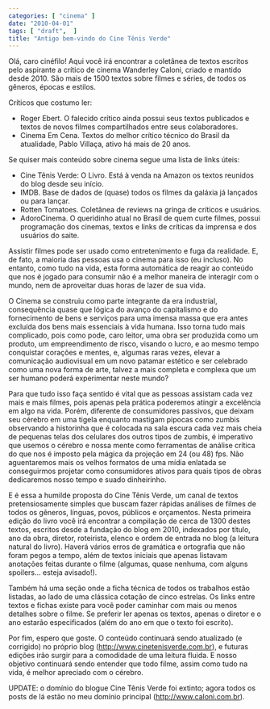 ```yaml
---
categories: [ "cinema" ]
date: "2010-04-01"
tags: [ "draft",  ]
title: "Antigo bem-vindo do Cine Tênis Verde"
---
```

Olá, caro cinéfilo! Aqui você irá encontrar a coletânea de textos
escritos pelo aspirante a crítico de cinema Wanderley Caloni, criado
e mantido desde 2010. São mais de 1500 textos sobre filmes e séries,
de todos os gêneros, épocas e estilos.

Críticos que costumo ler:

 - Roger Ebert. O falecido crítico ainda possui seus textos publicados
 e textos de novos filmes compartilhados entre seus colaboradores.
 - Cinema Em Cena. Textos do melhor crítico técnico do Brasil da
 atualidade, Pablo Villaça, ativo há mais de 20 anos.

Se quiser mais conteúdo sobre cinema segue uma lista de links úteis:

 - Cine Tênis Verde: O Livro. Está à venda na Amazon os textos reunidos
 do blog desde seu início.
 - IMDB. Base de dados de (quase) todos os filmes da galáxia já
 lançados ou para lançar.
 - Rotten Tomatoes. Coletânea de reviews na gringa de críticos e
 usuários.
 - AdoroCinema. O queridinho atual no Brasil de quem curte filmes, possui
 programação dos cinemas, textos e links de críticas da imprensa e
 dos usuários do saite.

Assistir filmes pode ser usado como entretenimento e fuga da realidade. E,
de fato, a maioria das pessoas usa o cinema para isso (eu incluso). No
entanto, como tudo na vida, esta forma automática de reagir ao conteúdo
que nos é jogado para consumir não é a melhor maneira de interagir
com o mundo, nem de aproveitar duas horas de lazer de sua vida.

O Cinema se construiu como parte integrante da era industrial,
consequência quase que lógica do avanço do capitalismo e do
fornecimento de bens e serviços para uma imensa massa que era antes
excluída dos bens mais essenciais à vida humana. Isso torna tudo mais
complicado, pois como pode, caro leitor, uma obra ser produzida como
um produto, um empreendimento de risco, visando o lucro, e ao mesmo
tempo conquistar corações e mentes, e, algumas raras vezes, elevar a
comunicação audiovisual em um novo patamar estético e ser celebrado
como uma nova forma de arte, talvez a mais completa e complexa que um
ser humano poderá experimentar neste mundo?

Para que tudo isso faça sentido é vital que as pessoas assistam cada
vez mais e mais filmes, pois apenas pela prática poderemos atingir a
excelência em algo na vida. Porém, diferente de consumidores passivos,
que deixam seu cérebro em uma tigela enquanto mastigam pipocas como
zumbis observando a historinha que é colocada na sala escura cada vez
mais cheia de pequenas telas dos celulares dos outros tipos de zumbis,
é imperativo que usemos o cérebro e nossa mente como ferramentas de
análise crítica do que nos é imposto pela mágica da projeção em 24
(ou 48) fps. Não aguentaremos mais os velhos formatos de uma mídia
enlatada se conseguirmos projetar como consumidores ativos para quais
tipos de obras dedicaremos nosso tempo e suado dinheirinho.

E é essa a humilde proposta do Cine Tênis Verde, um canal de textos
pretensiosamente simples que buscam fazer rápidas análises de filmes
de todos os gêneros, línguas, povos, públicos e orçamentos. Nesta
primeira edição do livro você irá encontrar a compilação de cerca
de 1300 destes textos, escritos desde a fundação do blog em 2010,
indexados por título, ano da obra, diretor, roteirista, elenco e ordem
de entrada no blog (a leitura natural do livro). Haverá vários erros
de gramática e ortografia que não foram pegos a tempo, além de textos
iniciais que apenas listavam anotações feitas durante o filme (algumas,
quase nenhuma, com alguns spoilers... esteja avisado!).

Também há uma seção onde a ficha técnica de todos os trabalhos estão
listadas, ao lado de uma clássica cotação de cinco estrelas. Os links
entre textos e fichas existe para você poder caminhar com mais ou menos
detalhes sobre o filme. Se preferir ler apenas os textos, apenas o diretor
e o ano estarão especificados (além do ano em que o texto foi escrito).

Por fim, espero que goste. O conteúdo continuará sendo atualizado
(e corrigido) no próprio blog (http://www.cinetenisverde.com.br),
e futuras edições irão surgir para a comodidade de uma leitura
fluida. E nosso objetivo continuará sendo entender que todo filme,
assim como tudo na vida, é melhor apreciado com o cérebro.

UPDATE: o domínio do blogue Cine Tênis Verde foi extinto; agora todos os
posts de lá estão no meu domínio principal (http://www.caloni.com.br).
